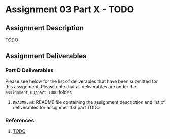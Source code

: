 # Assignment 03 Part X - TODO

## Assignment Description
TODO

## Assignment Deliverables

### Part D Deliverables

Please see below for the list of deliverables that have been submitted for this assignment. Please note that all deliverables are under the `assignment_03/part_TODO` folder.

1. `README.md`: README file containing the assignment description and list of deliverables for assignment03 part TODO.

### References

1. [TODO](TODO)
